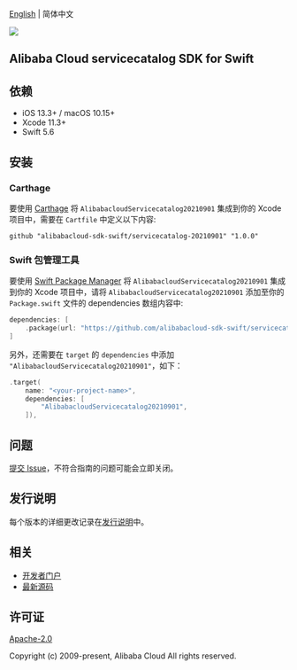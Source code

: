 [English](README.md) | 简体中文

![](https://aliyunsdk-pages.alicdn.com/icons/AlibabaCloud.svg)

## Alibaba Cloud servicecatalog SDK for Swift

## 依赖

- iOS 13.3+ / macOS 10.15+
- Xcode 11.3+
- Swift 5.6

## 安装

### Carthage

要使用 [Carthage](https://github.com/Carthage/Carthage) 将 `AlibabacloudServicecatalog20210901` 集成到你的 Xcode 项目中，需要在 `Cartfile` 中定义以下内容:

```ogdl
github "alibabacloud-sdk-swift/servicecatalog-20210901" "1.0.0"
```

### Swift 包管理工具

要使用 [Swift Package Manager](https://swift.org/package-manager/) 将 `AlibabacloudServicecatalog20210901` 集成到你的 Xcode 项目中，请将 `AlibabacloudServicecatalog20210901` 添加至你的 `Package.swift` 文件的 dependencies 数组内容中:

```swift
dependencies: [
    .package(url: "https://github.com/alibabacloud-sdk-swift/servicecatalog-20210901.git", from: "1.0.0")
]
```

另外，还需要在 `target` 的 `dependencies` 中添加 `"AlibabacloudServicecatalog20210901"`，如下：

```swift
.target(
    name: "<your-project-name>",
    dependencies: [
        "AlibabacloudServicecatalog20210901",
    ]),
```

## 问题

[提交 Issue](https://github.com/alibabacloud-sdk-swift/servicecatalog-20210901/issues/new)，不符合指南的问题可能会立即关闭。

## 发行说明

每个版本的详细更改记录在[发行说明](./ChangeLog.txt)中。

## 相关

* [开发者门户](https://next.api.aliyun.com/home)
* [最新源码](https://github.com/alibabacloud-sdk-swift/servicecatalog-20210901)

## 许可证

[Apache-2.0](http://www.apache.org/licenses/LICENSE-2.0)

Copyright (c) 2009-present, Alibaba Cloud All rights reserved.
